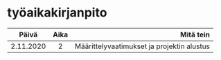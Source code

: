 # **työaikakirjanpito**

 Päivä        | Aika           | Mitä tein  |
| ------------- |:--------:| ----------------------------------------:|
| 2.11.2020  | 2 | Määrittelyvaatimukset ja projektin alustus    |

